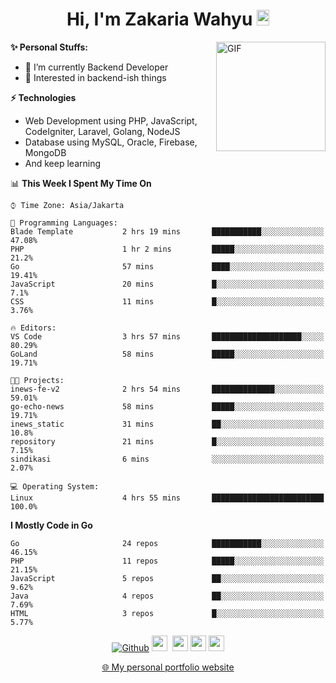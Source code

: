 <h1 align="center">Hi, I'm Zakaria Wahyu <img src="https://github.com/TheDudeThatCode/TheDudeThatCode/blob/master/Assets/Hi.gif" width="20px" height="25px"></h1>

<img align="right" alt="GIF" height="175px" src="https://www.nayakapratama.co.id/wp-content/uploads/2019/07/Website-Maintenance.gif" />

**✨ Personal Stuffs:**
- 🔭 I’m currently Backend Developer
- 🌱 Interested in backend-ish things

**⚡ Technologies**
- Web Development using PHP, JavaScript, CodeIgniter, Laravel, Golang, NodeJS
- Database using MySQL, Oracle, Firebase, MongoDB
- And keep learning

<!--START_SECTION:waka-->
📊 **This Week I Spent My Time On** 

```text
⌚︎ Time Zone: Asia/Jakarta

💬 Programming Languages: 
Blade Template           2 hrs 19 mins       ███████████░░░░░░░░░░░░░░   47.08% 
PHP                      1 hr 2 mins         █████░░░░░░░░░░░░░░░░░░░░   21.2% 
Go                       57 mins             ████░░░░░░░░░░░░░░░░░░░░░   19.41% 
JavaScript               20 mins             █░░░░░░░░░░░░░░░░░░░░░░░░   7.1% 
CSS                      11 mins             █░░░░░░░░░░░░░░░░░░░░░░░░   3.76%

🔥 Editors: 
VS Code                  3 hrs 57 mins       ████████████████████░░░░░   80.29% 
GoLand                   58 mins             █████░░░░░░░░░░░░░░░░░░░░   19.71%

🐱‍💻 Projects: 
inews-fe-v2              2 hrs 54 mins       ██████████████░░░░░░░░░░░   59.01% 
go-echo-news             58 mins             █████░░░░░░░░░░░░░░░░░░░░   19.71% 
inews_static             31 mins             ██░░░░░░░░░░░░░░░░░░░░░░░   10.8% 
repository               21 mins             █░░░░░░░░░░░░░░░░░░░░░░░░   7.15% 
sindikasi                6 mins              ░░░░░░░░░░░░░░░░░░░░░░░░░   2.07%

💻 Operating System: 
Linux                    4 hrs 55 mins       █████████████████████████   100.0%

```

**I Mostly Code in Go** 

```text
Go                       24 repos            ███████████░░░░░░░░░░░░░░   46.15% 
PHP                      11 repos            █████░░░░░░░░░░░░░░░░░░░░   21.15% 
JavaScript               5 repos             ██░░░░░░░░░░░░░░░░░░░░░░░   9.62% 
Java                     4 repos             ██░░░░░░░░░░░░░░░░░░░░░░░   7.69% 
HTML                     3 repos             █░░░░░░░░░░░░░░░░░░░░░░░░   5.77%

```



<!--END_SECTION:waka-->

<p align="center">
<a href="https://github.com/zakariawahyu" target="_blank"><img alt="Github" src="https://img.shields.io/badge/GitHub-%2312100E.svg?&style=for-the-badge&logo=Github&logoColor=white" /></a>
<a href="https://www.twitter.com/_zakariawahyu"><img src="https://img.shields.io/badge/twitter-%231DA1F2.svg?&style=for-the-badge&logo=twitter&logoColor=white" height=25></a> 
<a href="https://www.linkedin.com/in/zakariawahyu"><img src="https://img.shields.io/badge/linkedin-%230077B5.svg?&style=for-the-badge&logo=linkedin&logoColor=white" height=25></a> 
<a href="https://www.instagram.com/_zakariawahyu"><img src="https://img.shields.io/badge/instagram-%23E4405F.svg?&style=for-the-badge&logo=instagram&logoColor=white" height=25></a>
<a href="https://medium.com/@zakariawahyu"><img src="https://img.shields.io/badge/Medium-12100E?style=for-the-badge&logo=medium&logoColor=white" height=25></a>
</p>
<p align="center"><a href="https://www.zakariawahyu.com" target="_blank">🌐 My personal portfolio website</a></p>
